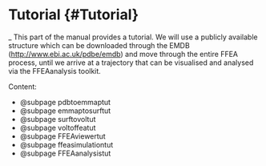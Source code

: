 Tutorial {#Tutorial}
=========================
_
This part of the manual provides a tutorial. We will use a publicly available structure which can be downloaded through the EMDB (http://www.ebi.ac.uk/pdbe/emdb)
and move through the entire FFEA process, until we arrive at a trajectory that can be visualised and analysed via the FFEAanalysis toolkit.

Content:

- @subpage pdbtoemmaptut
- @subpage emmaptosurftut
- @subpage surftovoltut
- @subpage voltoffeatut
- @subpage FFEAviewertut
- @subpage ffeasimulationtut
- @subpage FFEAanalysistut

